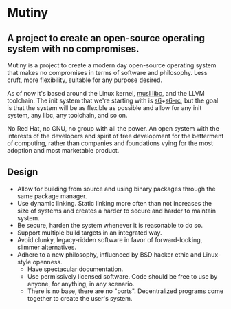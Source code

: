 # Mutiny
## A project to create an open-source operating system with no compromises.

Mutiny is a project to create a modern day open-source operating system that makes no compromises
in terms of software and philosophy. Less cruft, more flexibility, suitable for any purpose desired.

As of now it's based around the Linux kernel, [musl libc], and the LLVM toolchain. The init system
that we're starting with is [s6]+[s6-rc], but the goal is that the system will be as flexible as
possible and allow for any init system, any libc, any toolchain, and so on.

No Red Hat, no GNU, no group with all the power. An open system with the interests of the developers
and spirit of free development for the betterment of computing, rather than companies and
foundations vying for the most adoption and most marketable product.

## Design

- Allow for building from source and using binary packages through the same
  package manager.
- Use dynamic linking. Static linking more often than not increases the size
  of systems and creates a harder to secure and harder to maintain system.
- Be secure, harden the system whenever it is reasonable to do so.
- Support multiple build targets in an integrated way.
- Avoid clunky, legacy-ridden software in favor of forward-looking, slimmer
  alternatives.
- Adhere to a new philosophy, influenced by BSD hacker ethic and
  Linux-style openness.
    - Have spectacular documentation.
    - Use permissively licensed software. Code should be free to use by anyone,
      for anything, in any scenario.
    - There is no base, there are no "ports". Decentralized programs come
      together to create the user's system.

[musl libc]: https://www.musl-libc.org/
[s6]: https://skarnet.org/software/s6
[s6-rc]: https://skarnet.org/software/s6-rc
